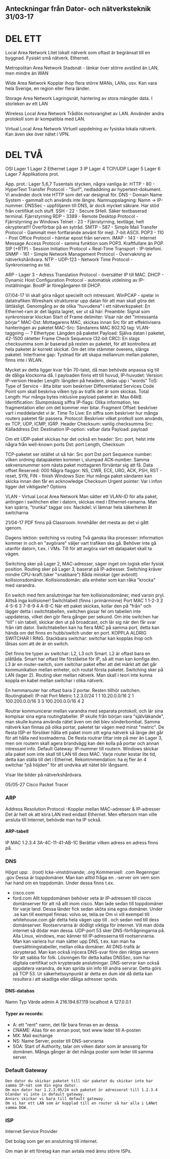 Anteckningar från Dator- och nätverksteknik
31/03-17
------------------------------------------------------------------------------------------------------------------------------------------------
# DEL ETT
Local Area Network
Litet lokalt nätverk som oftast är begränsat till en byggnad. Fysiskt små nätverk. Ethernet.

Metropolitan Area Network
Stadsnät - länkar över större avstånd än LAN, men mindre än WAN

Wide Area Network
Kopplar ihop flera större MANs, LANs, osv. Kan vara hela Sverige, en region eller flera länder. 

Storage Area Network
Lagringsnät, hantering av stora mängder data. I storleken av ett LAN

Wireless Local Area Network
Trådlös motsvarighet av LAN. Använder andra protokoll som är kompatibla med LAN.

Virtual Local Area Network
Virtuell uppdelning av fysiska lokala nätverk. Kan även ske över nätet i VPN.

# DEL TVÅ
OSI
	Lager 1 
	Lager 2 Ethernet
	Lager 3 IP
	Lager 4	TCP/UDP
	Lager 5
	Lager 6
	Lager 7 Applikations prot.

App. prot.: Lager 5,6,7
Tusentals stycken, några vanliga är:
HTTP - 80 - HyperText Transfer Protocol - "Surf", nedladdning av hypertext-dokument. Vi använder dock inte HTTP som det var designat för.
DNS - Domain Name System - gammalt och används inte längre. Namnuppslagning: Namn -> IP-nummer.
DNSSec - uppföljaren till DNS, är dock mycket säkrare. Har stöd från certifikat och stuff.
SSH - 22 - Secure SHell. Säker textbaserad terminal. Fjärrstyrning
RDP - 3389 - Remote Desktop Protocol - Fjärrstyrning av Windows
Telnet - 23 - Fjärrstyrning, textläge, helt okrypterat!!! Överförbar på en sytråd.
SMTP - 587 - Simple Mail Transfer Protocol - Gammalt men fortfarande använt för mejl. 7-bit ASCII.
POP3 - 110 - Post Office Protocol - hämtar epost från servern.
IMAP - 143 - Internet Message Access Protocol - samma funktion som POP3. Kraftfullare än POP.
SIP (+RTP) - Session Initiation Protocol + Real-Time Transport - IP-telefoni.
SNMP - 161 - Simple Network Management Protocol - Övervakning av nätverkshårdvara.
NTP - UDP-123  - Network Time Protocol - Synkronisering av tid.

ARP - Lager 3 - Adress Translation Protocol - översätter IP till MAC.
DHCP - Dynamic Host Configuration Protocol - automatisk utdelning av IP-inställningar. BootP är föregångaren till DHCP.

07/04-17
Vi skall göra något speciellt och intressant.
WinPCAP - spelar in datatrafiken
Wireshark strukturerar upp datan för att man skall göra det lättläsligt.
Genomgång av de olika "huvudena" i ett nätverkspaket:
En Ethernet-ram är det lägsta lagret, ser ut så här:
    Preamble: Signal som synkroniserar klockan
    Start of Frame delimiter: Visar när det "intressanta börjar"
    MAC-Dst: Mottagarens MAC, skickas innan Src för att effektivisera hanteringen av paketet
    MAC-Src: Sändarens MAC
    802.1Q tag: VLAN-taggning -- ?
    Ethertype: Längden på paketet
    Payload: Själva datan i paketet, 42-1500 oktetter
    Frame Check Sequence (32-bit CRC): En slags checksumma som är baserad på resten av paketet, för att kontrollera att hela paketet är korrekt skickat. Om det inte stämmer överens, slängs paketet.
    Interframe gap: Tystnad för att skapa mellanrum mellan paketen, finns inte i WLAN.

Mycket av detta ligger kvar från 70-talet, då man behövde anpassa sig till de dåliga klockorna då.
I payloaden finns ett till huvud, IP-huvudet:
    Version: IP-version
    Header Length: längden på headern, delas upp i "words"
    ToS: Type of Service - åtta bitar som beskriver Differentiated Services Code Point som skall beskriva vilken typ av trafik det är som skickas.
    Total Length: Hur många bytes inklusive payload paketet är. Max 64kB.
    Identification: Slumpmässig siffra
    IP-flags: Olika information, tex fragmentation eller om det kommer mer bitar.
    Fragment Offset: beskriver vart i meddelandet vi är.
    Time To Live: En siffra som beskriver hur många routers paketet får passera.
    Protocol: Beskriver vilket protkoll som används, ex TCP, UDP, ICMP, IGRP.
    Header Checksum: vanlig checksumma
    Src: Källaddress
    Dst: Destination
    IP-option: valbar data
    Payload: payload

Om ett UDP-paket skickas har det också en header:
    Src: port, helst inte några från well-known ports
    Dst: port
    Length,
    Checksum

TCP-paketet ser istället ut så här:
    Src port
    Dst port
    Sequence number: vilken ordning datapaketen kommer i, slumpad
    ACK-number: Samma sekvensnummer som nästa paket mottagaren förväntar sig att få.
    Data offset
    Reserved: 000
    Några flaggor: NS, CWR, ECE, URG, ACK, PSH, RST - reset, SYN, FIN - finish
    Windows Size: Hur många paket sändaren kan skicka innan den får en acknowledge
    Checksum
    Urgent pointer: Var i infon ligger det viktigaste?
    Options

VLAN - Virtual Local Area Network
Man sätter ett VLAN-ID för alla paket, antingen i swithchen eller i datorn, skickas med i Ethernet-ramarna.
Man kan spärra, "trunka" taggar osv.
Nackdel: vi lämnar hela säkerheten åt switcharna

21/04-17
PDF finns på Classroom. Innehåller det mesta av det vi gått igenom.

Dagens lektion: switching vs routing
Två ganska lika processer: information kommer in och en "avgörare" väljer vart trafiken ska gå.
Behöver inte gå utanför datorn, t.ex. i VMs.
Till för att avgöra vart ett datapaket skall ta vägen.

Switching sker på Lager 2, MAC-adresser, säger inget om logisk eller fysisk position.
Routing sker på Lager 3, baserat på IP-adresser.
Switching kräver mindre CPU-kraft.(sker "snabbare")
Båda minskar (ger avbrott) kollisionsdomäner.
Kollisionsdomän: alla enheter som kan råka "krocka" med varandra.

En switch med fem anslutningar har fem kollisionsdomäner, med varsin pryl. Alltså inga kollisioner!
Switchtabell (finns i primärminne)
    Port    MAC
    1       1-2-3
    2       4-5-6
    3       7-8-9
    4       A-B-C
När ett paket skickas, kollar den på "från" och lägger detta i switchtabellen, switchen gissar fel om tabellen inte uppdateras, vilket den gör flera gånger per sekund.
Om inte switchen har "till" i sin tabell, skickar den ut på broadcast, och lär sig när den får svar från rätt dator.
Switchtabellen kan ha flera MAC på samma port, detta kan hända om det finns en hubb/switch under en port.
KOPPLA ALDRIG SWITCHAR I RING.
Stackbara switchar: switchar kan kopplas ihop och låtsas som att de är en switch.

Det finns tre typer av switchar: L2, L3 och Smart. L2 är oftast bara en plåtlåda.
Smart har oftast lite förståelse för IP, så att man kan konfiga den.
L3 är en router-switch, som switchar paket efter att det märkt att det går kommunikation mellan enheter, och routat första paketet.
Switching sker på LAN (lager 2).    Routing sker mellan nätverk.
Man skall i teori inte kunna koppla en kabel mellan switchar i olika nätverk.

En hemmarouter har oftast bara 2 portar. Resten tillhör switchen.
Routingtabell:
    IP-nät          Port    Metric
    1.2.3.0/24      1       1
    10.20.0.0/16    2       1
    100.200.0.0/16  3       3
    100.200.0.0/16  4       2

Routrar kommunicerar mellan varandra med separata protokoll, och lär sina kompisar sina egna routingtabeller.
IP skulle från början vara "självläkande", man skulle kunna använda nätet även om det blev sönderbombat.
Samma nätverk kan finnas på olika portar, paketet tar vägen med minst "metric".
De flesta ISP-er försöker hålla ett paket inom sitt egna nätverk så länge det går för att hålla ned kostnaderna.
De flesta routrar tittar inte på mer än Lager 3, men om routern skall agera brandvägg kan den kolla på portar och annan intressant info.
Default Gateway: IP-nummer till routern. Windows skickar alla paket som inte skall till LAN till dess MAC.
Varje router kostar lite tid, detta kan ställa till det i Ethernet.
Rekommmendation: ha ej fler än 4 switchar "på höjden" för att undvika att nätet blir långsamt.

Visar lite bilder på nätverkshårdvara.

05/05-27
Cisco Packet Tracer

### ARP
Address Resolution Protocol
-Kopplar mellan MAC-adresser & IP-adresser
Det är helt ok att köra LAN med endast Ethernet.
Men eftersom man ville ansluta till Internet, behövde man ha IP också.
#### ARP-tabell
IP      MAC
1.2.3.4 3A-4C-11-41-AB-1C
Berättar vilken adress en adress finns på.

### DNS
Högst upp: . (root)
Icke-vinstdrivande; .org
Kommersiell: .com
Regeringar: .gov
Dessa är toppdomäner.
Man kan alltid fråga en .-server om vem som har hand om en toppdomän.
Under dessa finns t.ex.
+ cisco.com
+ ford.com
Allt toppdomänen behöver veta är IP-adressen till ciscos domänserver för att nå allt inom cisco.
Man lade sedan till toppdomäner för varje land. Dessa länder fick sedan sköta sina egna domäner.
Under .se kan till exempel finnas: volvo.se, telia.se
Om vi vill exempel till whitehouse.com går detta hela vägen upp till . och sedan ned till dess domänserver.
Rootservrarna är dödligt viktiga för internet. Vill man döda internet så dödar man dessa.
UDP-port 53 sker DNS-förfrågningarna på.
Alla Linux, windows, mac känner till IP-adresserna till rootservrarna.
Man kan variera hur man sätter upp DNS, t.ex. kan man ha översättningstabeller, mellan olika domäner.
All DNS-trafik är okrypterad.
Man kan också injicera DNS-svar före den riktiga servern för att sabba för folk.
Lösningen för detta kallas DNSSec, som har digitala certifikat och krypterade anslutningar.
DNS-servrar kan också uppdatera varandra, de kan sprida sin info till andra servrar. Detta görs på TCP 53.
Ur säkerhetssynpunkt är detta en dum idé då detta kan resultera i att skadliga eller dåliga adresser sprids.
#### DNS-databas
Namn        Typ     Värde
admin       A       216.194.67.119
localhost   A       127.0.0.1

#### Typer av records:
+ A: ett "rent" namn, det får bara finnas en av dessa.
+ CNAME: Alias för en annan post, text www leder till A-posten
+ MX: Mail exchange
+ NS: Name Server, poster till DNS-servrarna
+ SOA: Start of Authority, talar om vilken dator som är ansvarig för domänen.
Många gånger är det många poster som leder till samma server.

### Default Gateway
    Den dator du skickar paketet till när paketet du skickar inte har samma IP-nät som din egna dator.
    Om min dator har 1.2.3.95/24 och paketet är adresserat till 1.2.3.4 blandar vi inte in default gateway.
    Annars skickar vi bara till default gateway.
    Om vi har ett LAN som är kopplad till en router så har alla i LANet samma DGW.

### ISP
Internet Service Provider

Det bolag som ger en anslutning till internet.

Om man är ett företag kan man avtala med ännu större ISPs.

